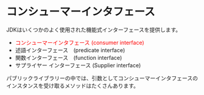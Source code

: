 # コンシューマーインタフェース
JDKはいくつかのよく使用された機能式インターフェースを提供します。
- <span style="color: red;">コンシューマーインタフェース (consumer interface)</span>
- 述語インターフェース　(predicate interface)
- 関数インターフェース　(function interface)
- サプライヤー インターフェース (Supplier interface)

パブリックライブラリーの中では、引数としてコンシューマーインタフェースのインスタンスを受け取るメソッドはたくさんあります。